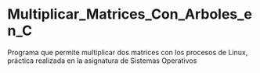# Multiplicar_Matrices_Con_Arboles_en_C
 Programa que permite multiplicar dos matrices con los procesos de Linux, práctica realizada en la asignatura de Sistemas Operativos

